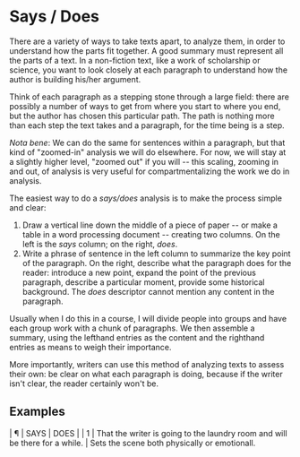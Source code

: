 # Says / Does

There are a variety of ways to take texts apart, to analyze them, in order to understand how the parts fit together. A good summary must represent all the parts of a text. In a non-fiction text, like a work of scholarship or science, you want to look closely at each paragraph to understand how the author is building his/her argument.

Think of each paragraph as a stepping stone through a large field: there are possibly a number of ways to get from where you start to where you end, but the author has chosen this particular path. The path is nothing more than each step the text takes and a paragraph, for the time being is a step.

*Nota bene*: We can do the same for sentences within a paragraph, but that kind of "zoomed-in" analysis we will do elsewhere. For now, we will stay at a slightly higher level, "zoomed out" if you will -- this scaling, zooming in and out, of analysis is very useful for compartmentalizing the work we do in analysis.

The easiest way to do a *says/does* analysis is to make the process simple and clear:

1. Draw a vertical line down the middle of a piece of paper -- or make a table in a word processing document -- creating two columns. On the left is the *says* column; on the right, *does*.
2. Write a phrase of sentence in the left column to summarize the key point of the paragraph. On the right, describe what the paragraph does for the reader: introduce a new point, expand the point of the previous paragraph, describe a particular moment, provide some historical background. The *does* descriptor cannot mention any content in the paragraph.

Usually when I do this in a course, I will divide people into groups and have each group work with a chunk of paragraphs. We then assemble a summary, using the lefthand entries as the content and the righthand entries as means to weigh their importance.

More importantly, writers can use this method of analyzing texts to assess their own: be clear on what each paragraph is doing, because if the writer isn't clear, the reader certainly won't be.

## Examples

| ¶ | SAYS | DOES |
| 1 | That the writer is going to the laundry room and will be there for a while. | Sets the scene both physically or emotionall.
